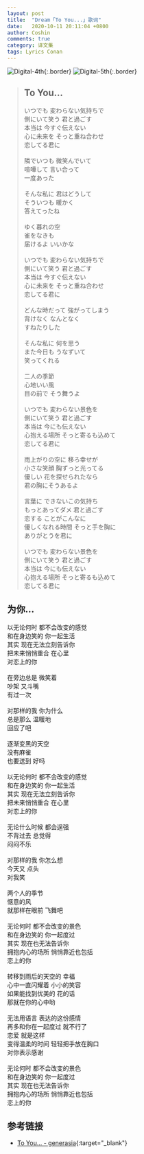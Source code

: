 ```yaml
---
layout: post
title:  "Dream「To You...」歌词"
date:   2020-10-11 20:11:04 +0800
author: Coshin
comments: true
category: 译文集
tags: Lyrics Conan
---
```

![Digital-4th](https://www.generasia.com/w/images/e/ee/Dreamtoyou.png){:.border}
![Digital-5th](https://www.generasia.com/w/images/2/21/Dreamtoyou2011.jpg){:.border}

<blockquote class="original">
  <h2>To You...</h2>
  <p>
    いつでも 変わらない気持ちで<br>
    側にいて笑う 君と過ごす<br>
    本当は 今すぐ伝えない<br>
    心に未来を そっと重ね合わせ<br>
    恋してる君に<br>
    <br>
    隣でいつも 微笑んでいて<br>
    喧嘩して 言い合って<br>
    一度あった<br>
    <br>
    そんな私に 君はどうして<br>
    そういつも 暖かく<br>
    答えてったね<br>
    <br>
    ゆく暮れの空<br>
    雀をなきも<br>
    届けるよ いいかな<br>
    <br>
    いつでも 変わらない気持ちで<br>
    側にいて笑う 君と過ごす<br>
    本当は 今すぐ伝えない<br>
    心に未来を そっと重ね合わせ<br>
    恋してる君に<br>
    <br>
    どんな時だって 強がってしまう<br>
    背けなく なんとなく<br>
    すねたりした<br>
    <br>
    そんな私に 何を思う<br>
    また今日も うなずいて<br>
    笑ってくれる<br>
    <br>
    二人の季節<br>
    心地いい風<br>
    目の前で そう舞うよ<br>
    <br>
    いつでも 変わらない景色を<br>
    側にいて笑う 君と過ごす<br>
    本当は 今にも伝えない<br>
    心抱える場所 そっと寄るも込めて<br>
    恋してる君に<br>
    <br>
    雨上がりの空に 移ろ幸せが<br>
    小さな笑顔 胸ずっと光ってる<br>
    優しい 花を探せられたなら<br>
    君の胸にそうあるよ<br>
    <br>
    言葉に できないこの気持ち<br>
    もっとあってダメ 君と過ごす<br>
    恋する ことがこんなに<br>
    優しくなれる時間 そっと手を胸に<br>
    ありがとうを君に<br>
    <br>
    いつでも 変わらない景色を<br>
    側にいて笑う 君と過ごす<br>
    本当は 今にも伝えない<br>
    心抱える場所 そっと寄るも込めて<br>
    恋してる君に
  </p>
</blockquote>

<div class="translation">
  <h2>为你…</h2>
  <p>
    以无论何时 都不会改变的感觉<br>
    和在身边笑的 你一起生活<br>
    其实 现在无法立刻告诉你<br>
    把未来悄悄重合 在心里<br>
    对恋上的你<br>
    <br>
    在旁边总是 微笑着<br>
    吵架 又斗嘴<br>
    有过一次<br>
    <br>
    对那样的我 你为什么<br>
    总是那么 温暖地<br>
    回应了吧<br>
    <br>
    逐渐变黑的天空<br>
    没有麻雀<br>
    也要送到 好吗<br>
    <br>
    以无论何时 都不会改变的感觉<br>
    和在身边笑的 你一起生活<br>
    其实 现在无法立刻告诉你<br>
    把未来悄悄重合 在心里<br>
    对恋上的你<br>
    <br>
    无论什么时候 都会逞强<br>
    不背过去 总觉得<br>
    闷闷不乐<br>
    <br>
    对那样的我 你怎么想<br>
    今天又 点头<br>
    对我笑<br>
    <br>
    两个人的季节<br>
    惬意的风<br>
    就那样在眼前 飞舞吧<br>
    <br>
    无论何时 都不会改变的景色<br>
    和在身边笑的 你一起度过<br>
    其实 现在也无法告诉你<br>
    拥抱内心的场所 悄悄靠近也包括<br>
    恋上的你<br>
    <br>
    转移到雨后的天空的 幸福<br>
    心中一直闪耀着 小小的笑容<br>
    如果能找到优美的 花的话<br>
    那就在你的心中哟<br>
    <br>
    无法用语言 表达的这份感情<br>
    再多和你在一起度过 就不行了<br>
    恋爱 就是这样<br>
    变得温柔的时间 轻轻把手放在胸口<br>
    对你表示感谢<br>
    <br>
    无论何时 都不会改变的景色<br>
    和在身边笑的 你一起度过<br>
    其实 现在也无法告诉你<br>
    拥抱内心的场所 悄悄靠近也包括<br>
    恋上的你
  </p>
</div>

## 参考链接

* [To You... - generasia](https://www.generasia.com/wiki/To_You...){:target="_blank"}
